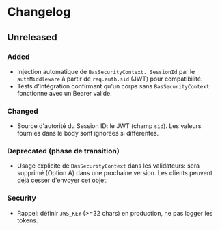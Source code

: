 # Changelog

## Unreleased
### Added
- Injection automatique de `BasSecurityContext._SessionId` par le `authMiddleware` à partir de `req.auth.sid` (JWT) pour compatibilité.
- Tests d'intégration confirmant qu'un corps sans `BasSecurityContext` fonctionne avec un Bearer valide.

### Changed
- Source d'autorité du Session ID: le JWT (champ `sid`). Les valeurs fournies dans le body sont ignorées si différentes.

### Deprecated (phase de transition)
- Usage explicite de `BasSecurityContext` dans les validateurs: sera supprimé (Option A) dans une prochaine version. Les clients peuvent déjà cesser d'envoyer cet objet.

### Security
- Rappel: définir `JWS_KEY` (>=32 chars) en production, ne pas logger les tokens.
